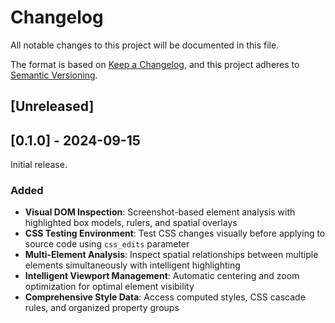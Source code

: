 # Changelog

All notable changes to this project will be documented in this file.

The format is based on [Keep a Changelog](https://keepachangelog.com/en/1.0.0/),
and this project adheres to [Semantic Versioning](https://semver.org/spec/v2.0.0.html).

## [Unreleased]

## [0.1.0] - 2024-09-15

Initial release.

### Added
- **Visual DOM Inspection**: Screenshot-based element analysis with highlighted box models, rulers, and spatial overlays
- **CSS Testing Environment**: Test CSS changes visually before applying to source code using `css_edits` parameter
- **Multi-Element Analysis**: Inspect spatial relationships between multiple elements simultaneously with intelligent highlighting
- **Intelligent Viewport Management**: Automatic centering and zoom optimization for optimal element visibility
- **Comprehensive Style Data**: Access computed styles, CSS cascade rules, and organized property groups
